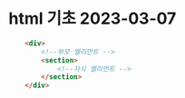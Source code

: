 # html 기초 2023-03-07
```html
    <div>
        <!--부모 엘리먼트 -->
        <section>
            <!--자식 엘리먼트 -->
        </section>
    </div>
```
